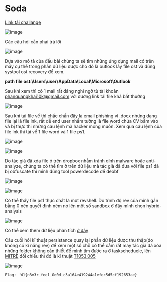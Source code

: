 # Soda
[Link tải challange](https://drive.google.com/file/d/1gpK1JOSD9zzj2Zd8M75JBQhDY_U-t1ls/view?usp=drive_link)

![image](https://github.com/hoanga2dtk68/Wannagame-2023/assets/110059218/a455b74c-d79f-4490-a181-9aabba6d61fb)

Các câu hỏi cần phải trả lời

![image](https://github.com/hoanga2dtk68/Wannagame-2023/assets/110059218/7caff8a7-575a-4514-88ee-78031fce7d71)

Dựa vào mô tả của đầu bài chúng ta sẽ tìm những ứng dụng mail có trên máy cụ thể trong phần dữ liệu được cho đó là outlook lấy file ost và dùng systool ost recovery để xem.

**path file ost:\Users\user\AppData\Local\Microsoft\Outlook**

Sau khi xem thì có 1 mail rất đáng nghi ngờ từ tài khoản phanquangkhai10k@gmail.com với đường link tải file khá bất thường

![image](https://github.com/hoanga2dtk68/Wannagame-2023/assets/110059218/b178c067-19cb-44b9-954c-81a750d3fed9)

Sau khi tải file về thì chắc chắn đây là email phishing vì .docx nhưng dạng file lại là file lnk, rất dễ end user nhầm tưởng là file word chứa CV bấm vào và bị thực thi những câu lệnh mà hacker mong muốn. Xem qua câu lệnh của file lnk thì tải về 1 file word và 1 file ps1.

![image](https://github.com/hoanga2dtk68/Wannagame-2023/assets/110059218/c95068af-2c92-42b2-b515-fa2276d427c2)

![image](https://github.com/hoanga2dtk68/Wannagame-2023/assets/110059218/067d1e29-791c-42a3-98be-c38b4cb27880)

Do tác giả đã xóa file ở trên dropbox nhằm tránh dính malware hoặc anti-analyze, chúng ta có thể tìm ở trên dữ liệu mà tác giả đã đưa với file ps1 đã bị obfuscate thì mình dùng tool powerdecode để deobf

![image](https://github.com/hoanga2dtk68/Wannagame-2023/assets/110059218/0e9e3818-44ef-4ec3-8952-f95b3fe0137a)

![image](https://github.com/hoanga2dtk68/Wannagame-2023/assets/110059218/c196de0b-0fc7-435d-852f-ff165fc0ed04)

Có thể thấy file ps1 thực chất là một revshell. Do trình độ rev của mình gần bằng 0 nên quyết định ném nó lên một số sandbox ở đây mình chọn hybrid-analysis

![image](https://github.com/hoanga2dtk68/Wannagame-2023/assets/110059218/cd8d0ea1-8c5b-4c50-99e5-54bda3a60f0b)

Có thể xem thêm dữ liệu phân tích [ở đây](https://www.hybrid-analysis.com/sample/bf9d08ed66d6395a57087be2b8e5d5b86a172e65b3bf94dc9b209088b9bdc345)

Câu cuối hỏi kĩ thuật persistance quay lại phần dữ liệu được thu thập(do không có kĩ năng rev) để xem một số chỗ có thể cắm rất may tác giả đã xóa những folder không cần thiết để mình tìm được ra ở taskscheduele, lên [MITRE](https://attack.mitre.org/) đối chiếu thì đó là kĩ thuật [T1053.005](https://attack.mitre.org/techniques/T1053/005/)

![image](https://github.com/hoanga2dtk68/Wannagame-2023/assets/110059218/0d97917b-dc74-4471-82a4-5c3dabc28c68)

`Flag:  W1{n3v3r_feel_Go0d_c3a164e419244a1efec5d5cf192653ae}`
